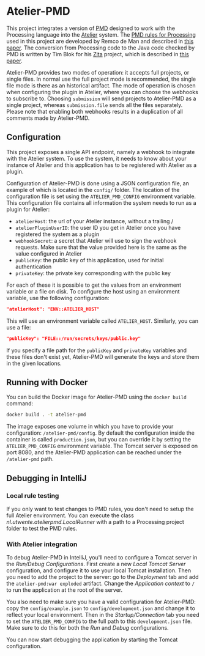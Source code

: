 # Atelier-PMD

This project integrates a version of [PMD](https://pmd.github.io/) designed to work with the Processing language into the [Atelier](https://github.com/creativeprogrammingatelier/atelier) system. The [PMD rules for Processing](https://github.com/ZITA4PDE/ProcessingPMD) used in this project are developed by Remco de Man and described in [this paper](https://doi.org/10.5220/0006701704200431). The conversion from Processing code to the Java code checked by PMD is written by Tim Blok for his [Zita](https://github.com/swordiemen/zita/) project, which is described in [this paper](http://purl.utwente.nl/essays/77948).

Atelier-PMD provides two modes of operation: it accepts full projects, or single files. In normal use the full project mode is recommended, the single file mode is there as an historical artifact. The mode of operation is chosen when configuring the plugin in Atelier, where you can choose the webhooks to subscribe to. Choosing `submission` will send projects to Atelier-PMD as a single project, whereas `submission.file` sends all the files separately. Please note that enabling both webhooks results in a duplication of all comments made by Atelier-PMD.

## Configuration

This project exposes a single API endpoint, namely a webhook to integrate with the Atelier system. To use the system, it needs to know about your instance of Atelier and this application has to be registered with Atelier as a plugin.

Configuration of Atelier-PMD is done using a JSON configuration file, an example of which is located in the `config/` folder. The location of the configuration file is set using the `ATELIER_PMD_CONFIG` environment variable. This configuration file contains all information the system needs to run as a plugin for Atelier:

- `atelierHost`: the url of your Atelier instance, without a trailing /
- `atelierPluginUserID`: the user ID you get in Atelier once you have registered the system as a plugin
- `webhookSecret`: a secret that Atelier will use to sign the webhook requests. Make sure that the value provided here is the same as the value configured in Atelier
- `publicKey`: the public key of this application, used for initial authentication
- `privateKey`: the private key corresponding with the public key

For each of these it is possible to get the values from an environment variable or a file on disk. To configure the host using an environment variable, use the following configuration:

```json
"atelierHost": "ENV::ATELIER_HOST"
```

This will use an environment variable called `ATELIER_HOST`. Similarly, you can use a file:

```json
"publicKey": "FILE::/run/secrets/keys/public.key"
```

If you specify a file path for the `publicKey` and `privateKey` variables and these files don't exist yet, Atelier-PMD will generate the keys and store them in the given locations.

## Running with Docker

You can build the Docker image for Atelier-PMD using the `docker build` command:

```sh
docker build . -t atelier-pmd
```

The image exposes one volume in which you have to provide your configuration: `/atelier-pmd/config`. By default the configuration inside the container is called `production.json`, but you can override it by setting the `ATELIER_PMD_CONFIG` environment variable. The Tomcat server is exposed on port 8080, and the Atelier-PMD application can be reached under the `/atelier-pmd` path.

## Debugging in IntelliJ

### Local rule testing

If you only want to test changes to PMD rules, you don't need to setup the full Atelier environment. You can execute the class *nl.utwente.atelierpmd.LocalRunner* with a path to a Processing project folder to test the PMD rules.

### With Atelier integration

To debug Atelier-PMD in IntelliJ, you'll need to configure a Tomcat server in the *Run/Debug Configurations*. First create a new *Local Tomcat Server* configuration, and configure it to use your local Tomcat installation. Then you need to add the project to the server: go to the *Deployment* tab and add the `atelier-pmd:war exploded` artifact. Change the *Application context* to `/` to run the application at the root of the server. 

You also need to make sure you have a valid configuration for Atelier-PMD: copy the `config/example.json` to `config/development.json` and change it to reflect your local environment. Then in the *Startup/Connection* tab you need to set the `ATELIER_PMD_CONFIG` to the full path to this `development.json` file. Make sure to do this for both the *Run* and *Debug* configurations.

You can now start debugging the application by starting the Tomcat configuration.

